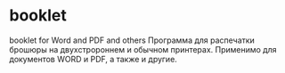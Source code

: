 # booklet
booklet for Word and PDF and others
Программа для распечатки брошюры на двухстророннем и обычном принтерах. Применимо для документов WORD и PDF, а также и другие.  
